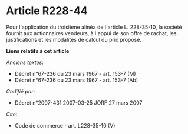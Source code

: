 # Article R228-44

Pour l'application du troisième alinéa de l'article L. 228-35-10, la société fournit aux actionnaires vendeurs, à l'appui de
son offre de rachat, les justifications et les modalités de calcul du prix proposé.

**Liens relatifs à cet article**

_Anciens textes_:

  - Décret n°67-236 du 23 mars 1967 - art. 153-7 (M)
  - Décret n°67-236 du 23 mars 1967 - art. 153-7 (Ab)

_Codifié par_:

  - Décret n°2007-431 2007-03-25 JORF 27 mars 2007

_Cite_:

  - Code de commerce - art. L228-35-10 (V)
